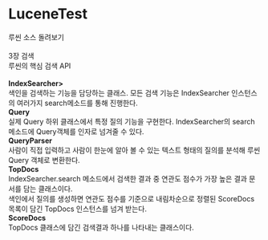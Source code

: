 # LuceneTest
루씬 소스 돌려보기
<br><br>
3장 검색 <br>
루씬의 핵심 검색 API<br><br>
<b>IndexSearcher></b><br>
색인을 검색하는 기능을 담당하는 클래스. 모든 검색 기능은 IndexSearcher 인스턴스의 여러가지 search메소드를 통해 진행한다.<br>
<b>Query</b><br>
실제 Query 하위 클래스에서 특정 질의 기능을 구현한다. IndexSearcher의 search 메소드에 Query객체를 인자로 넘겨줄 수 있다.<br>
<b>QueryParser</b><br>
사람이 직접 입력하고 사람이 한눈에 알아 볼 수 있는 텍스트 형태의 질의를 분석해 루씬 Query 객체로 변환한다.<br>
<b>TopDocs</b><br>
IndexSearcher.search 메소드에서 검색한 결과 중 연관도 점수가 가장 높은 결과 문서를 담는 클래스이다.<br>
색인에서 질의를 생성하면 연관도 점수를 기준으로 내림차순으로 정렬된 ScoreDocs 목록이 담긴 TopDocs 인스턴스를 넘겨 받는다.<br>
<b>ScoreDocs</b><br>
TopDocs 클래스에 담긴 검색결과 하나를 나타내는 클래스이다.<br>


